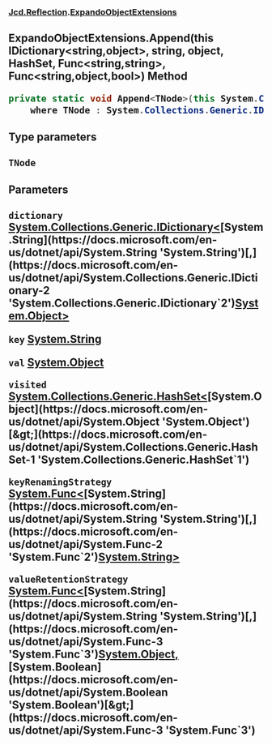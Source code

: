 ### [Jcd.Reflection](Jcd.Reflection.md 'Jcd.Reflection').[ExpandoObjectExtensions](ExpandoObjectExtensions.md 'Jcd.Reflection.ExpandoObjectExtensions')

## ExpandoObjectExtensions.Append<TNode>(this IDictionary<string,object>, string, object, HashSet<object>, Func<string,string>, Func<string,object,bool>) Method

```csharp
private static void Append<TNode>(this System.Collections.Generic.IDictionary<string,object> dictionary, string key, object val, System.Collections.Generic.HashSet<object> visited, System.Func<string,string> keyRenamingStrategy, System.Func<string,object,bool> valueRetentionStrategy)
    where TNode : System.Collections.Generic.IDictionary<string, object>, new();
```

#### Type parameters

<a name='Jcd.Reflection.ExpandoObjectExtensions.Append_TNode_(thisSystem.Collections.Generic.IDictionary_string,object_,string,object,System.Collections.Generic.HashSet_object_,System.Func_string,string_,System.Func_string,object,bool_).TNode'></a>

`TNode`

#### Parameters

<a name='Jcd.Reflection.ExpandoObjectExtensions.Append_TNode_(thisSystem.Collections.Generic.IDictionary_string,object_,string,object,System.Collections.Generic.HashSet_object_,System.Func_string,string_,System.Func_string,object,bool_).dictionary'></a>

`dictionary` [System.Collections.Generic.IDictionary&lt;](https://docs.microsoft.com/en-us/dotnet/api/System.Collections.Generic.IDictionary-2 'System.Collections.Generic.IDictionary`2')[System.String](https://docs.microsoft.com/en-us/dotnet/api/System.String 'System.String')[,](https://docs.microsoft.com/en-us/dotnet/api/System.Collections.Generic.IDictionary-2 'System.Collections.Generic.IDictionary`2')[System.Object](https://docs.microsoft.com/en-us/dotnet/api/System.Object 'System.Object')[&gt;](https://docs.microsoft.com/en-us/dotnet/api/System.Collections.Generic.IDictionary-2 'System.Collections.Generic.IDictionary`2')

<a name='Jcd.Reflection.ExpandoObjectExtensions.Append_TNode_(thisSystem.Collections.Generic.IDictionary_string,object_,string,object,System.Collections.Generic.HashSet_object_,System.Func_string,string_,System.Func_string,object,bool_).key'></a>

`key` [System.String](https://docs.microsoft.com/en-us/dotnet/api/System.String 'System.String')

<a name='Jcd.Reflection.ExpandoObjectExtensions.Append_TNode_(thisSystem.Collections.Generic.IDictionary_string,object_,string,object,System.Collections.Generic.HashSet_object_,System.Func_string,string_,System.Func_string,object,bool_).val'></a>

`val` [System.Object](https://docs.microsoft.com/en-us/dotnet/api/System.Object 'System.Object')

<a name='Jcd.Reflection.ExpandoObjectExtensions.Append_TNode_(thisSystem.Collections.Generic.IDictionary_string,object_,string,object,System.Collections.Generic.HashSet_object_,System.Func_string,string_,System.Func_string,object,bool_).visited'></a>

`visited` [System.Collections.Generic.HashSet&lt;](https://docs.microsoft.com/en-us/dotnet/api/System.Collections.Generic.HashSet-1 'System.Collections.Generic.HashSet`1')[System.Object](https://docs.microsoft.com/en-us/dotnet/api/System.Object 'System.Object')[&gt;](https://docs.microsoft.com/en-us/dotnet/api/System.Collections.Generic.HashSet-1 'System.Collections.Generic.HashSet`1')

<a name='Jcd.Reflection.ExpandoObjectExtensions.Append_TNode_(thisSystem.Collections.Generic.IDictionary_string,object_,string,object,System.Collections.Generic.HashSet_object_,System.Func_string,string_,System.Func_string,object,bool_).keyRenamingStrategy'></a>

`keyRenamingStrategy` [System.Func&lt;](https://docs.microsoft.com/en-us/dotnet/api/System.Func-2 'System.Func`2')[System.String](https://docs.microsoft.com/en-us/dotnet/api/System.String 'System.String')[,](https://docs.microsoft.com/en-us/dotnet/api/System.Func-2 'System.Func`2')[System.String](https://docs.microsoft.com/en-us/dotnet/api/System.String 'System.String')[&gt;](https://docs.microsoft.com/en-us/dotnet/api/System.Func-2 'System.Func`2')

<a name='Jcd.Reflection.ExpandoObjectExtensions.Append_TNode_(thisSystem.Collections.Generic.IDictionary_string,object_,string,object,System.Collections.Generic.HashSet_object_,System.Func_string,string_,System.Func_string,object,bool_).valueRetentionStrategy'></a>

`valueRetentionStrategy` [System.Func&lt;](https://docs.microsoft.com/en-us/dotnet/api/System.Func-3 'System.Func`3')[System.String](https://docs.microsoft.com/en-us/dotnet/api/System.String 'System.String')[,](https://docs.microsoft.com/en-us/dotnet/api/System.Func-3 'System.Func`3')[System.Object](https://docs.microsoft.com/en-us/dotnet/api/System.Object 'System.Object')[,](https://docs.microsoft.com/en-us/dotnet/api/System.Func-3 'System.Func`3')[System.Boolean](https://docs.microsoft.com/en-us/dotnet/api/System.Boolean 'System.Boolean')[&gt;](https://docs.microsoft.com/en-us/dotnet/api/System.Func-3 'System.Func`3')